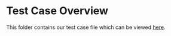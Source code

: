 # Test Case Overview

This folder contains our test case file which can be viewed [here](https://github.com/SOFE2720/Group-40--Smartshop/tree/main/Test%20Case).

